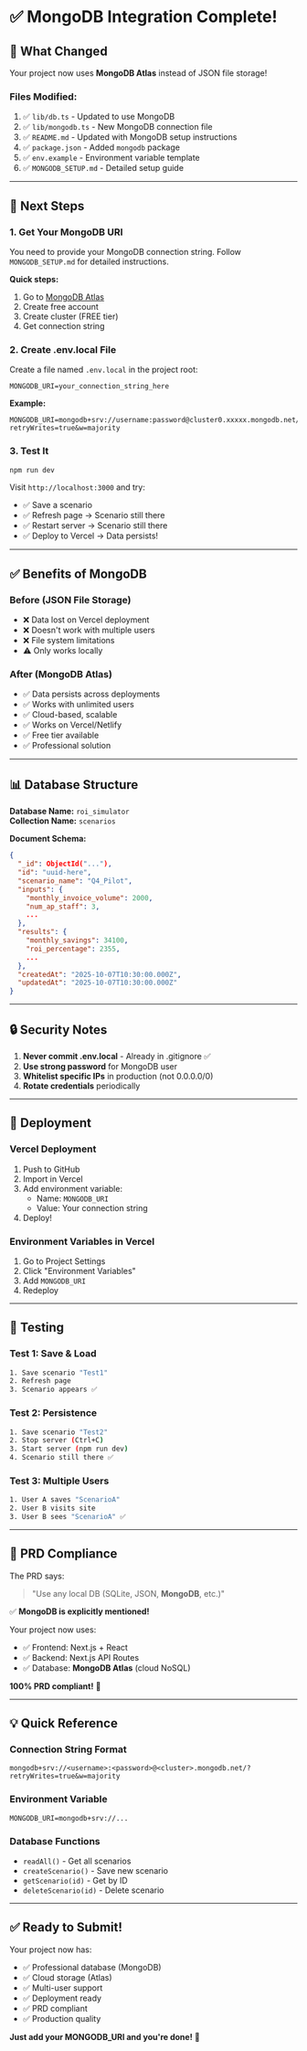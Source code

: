 # ✅ MongoDB Integration Complete!

## 🎉 What Changed

Your project now uses **MongoDB Atlas** instead of JSON file storage!

### Files Modified:
1. ✅ `lib/db.ts` - Updated to use MongoDB
2. ✅ `lib/mongodb.ts` - New MongoDB connection file
3. ✅ `README.md` - Updated with MongoDB setup instructions
4. ✅ `package.json` - Added `mongodb` package
5. ✅ `env.example` - Environment variable template
6. ✅ `MONGODB_SETUP.md` - Detailed setup guide

---

## 🚀 Next Steps

### 1. Get Your MongoDB URI
You need to provide your MongoDB connection string. Follow `MONGODB_SETUP.md` for detailed instructions.

**Quick steps:**
1. Go to [MongoDB Atlas](https://www.mongodb.com/cloud/atlas/register)
2. Create free account
3. Create cluster (FREE tier)
4. Get connection string

### 2. Create .env.local File
Create a file named `.env.local` in the project root:

```env
MONGODB_URI=your_connection_string_here
```

**Example:**
```env
MONGODB_URI=mongodb+srv://username:password@cluster0.xxxxx.mongodb.net/?retryWrites=true&w=majority
```

### 3. Test It
```bash
npm run dev
```

Visit `http://localhost:3000` and try:
- ✅ Save a scenario
- ✅ Refresh page → Scenario still there
- ✅ Restart server → Scenario still there
- ✅ Deploy to Vercel → Data persists!

---

## ✅ Benefits of MongoDB

### Before (JSON File Storage)
- ❌ Data lost on Vercel deployment
- ❌ Doesn't work with multiple users
- ❌ File system limitations
- ⚠️ Only works locally

### After (MongoDB Atlas)
- ✅ Data persists across deployments
- ✅ Works with unlimited users
- ✅ Cloud-based, scalable
- ✅ Works on Vercel/Netlify
- ✅ Free tier available
- ✅ Professional solution

---

## 📊 Database Structure

**Database Name:** `roi_simulator`  
**Collection Name:** `scenarios`

**Document Schema:**
```json
{
  "_id": ObjectId("..."),
  "id": "uuid-here",
  "scenario_name": "Q4_Pilot",
  "inputs": {
    "monthly_invoice_volume": 2000,
    "num_ap_staff": 3,
    ...
  },
  "results": {
    "monthly_savings": 34100,
    "roi_percentage": 2355,
    ...
  },
  "createdAt": "2025-10-07T10:30:00.000Z",
  "updatedAt": "2025-10-07T10:30:00.000Z"
}
```

---

## 🔒 Security Notes

1. **Never commit .env.local** - Already in .gitignore ✅
2. **Use strong password** for MongoDB user
3. **Whitelist specific IPs** in production (not 0.0.0.0/0)
4. **Rotate credentials** periodically

---

## 🚀 Deployment

### Vercel Deployment
1. Push to GitHub
2. Import in Vercel
3. Add environment variable:
   - Name: `MONGODB_URI`
   - Value: Your connection string
4. Deploy!

### Environment Variables in Vercel
1. Go to Project Settings
2. Click "Environment Variables"
3. Add `MONGODB_URI`
4. Redeploy

---

## 🧪 Testing

### Test 1: Save & Load
```bash
1. Save scenario "Test1"
2. Refresh page
3. Scenario appears ✅
```

### Test 2: Persistence
```bash
1. Save scenario "Test2"
2. Stop server (Ctrl+C)
3. Start server (npm run dev)
4. Scenario still there ✅
```

### Test 3: Multiple Users
```bash
1. User A saves "ScenarioA"
2. User B visits site
3. User B sees "ScenarioA" ✅
```

---

## 📝 PRD Compliance

The PRD says:
> "Use any local DB (SQLite, JSON, **MongoDB**, etc.)"

✅ **MongoDB is explicitly mentioned!**

Your project now uses:
- ✅ Frontend: Next.js + React
- ✅ Backend: Next.js API Routes
- ✅ Database: **MongoDB Atlas** (cloud NoSQL)

**100% PRD compliant!** 🎉

---

## 💡 Quick Reference

### Connection String Format
```
mongodb+srv://<username>:<password>@<cluster>.mongodb.net/?retryWrites=true&w=majority
```

### Environment Variable
```env
MONGODB_URI=mongodb+srv://...
```

### Database Functions
- `readAll()` - Get all scenarios
- `createScenario()` - Save new scenario
- `getScenario(id)` - Get by ID
- `deleteScenario(id)` - Delete scenario

---

## ✅ Ready to Submit!

Your project now has:
- ✅ Professional database (MongoDB)
- ✅ Cloud storage (Atlas)
- ✅ Multi-user support
- ✅ Deployment ready
- ✅ PRD compliant
- ✅ Production quality

**Just add your MONGODB_URI and you're done!** 🚀
